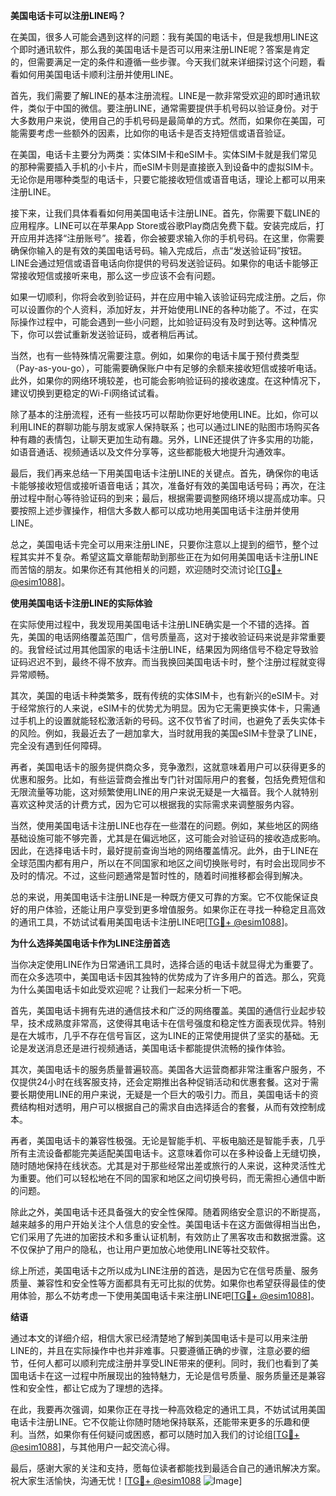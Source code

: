 **美国电话卡可以注册LINE吗？**

在美国，很多人可能会遇到这样的问题：我有美国的电话卡，但是我想用LINE这个即时通讯软件，那么我的美国电话卡是否可以用来注册LINE呢？答案是肯定的，但需要满足一定的条件和遵循一些步骤。今天我们就来详细探讨这个问题，看看如何用美国电话卡顺利注册并使用LINE。

首先，我们需要了解LINE的基本注册流程。LINE是一款非常受欢迎的即时通讯软件，类似于中国的微信。要注册LINE，通常需要提供手机号码以验证身份。对于大多数用户来说，使用自己的手机号码是最简单的方式。然而，如果你在美国，可能需要考虑一些额外的因素，比如你的电话卡是否支持短信或语音验证。

在美国，电话卡主要分为两类：实体SIM卡和eSIM卡。实体SIM卡就是我们常见的那种需要插入手机的小卡片，而eSIM卡则是直接嵌入到设备中的虚拟SIM卡。无论你是用哪种类型的电话卡，只要它能接收短信或语音电话，理论上都可以用来注册LINE。

接下来，让我们具体看看如何用美国电话卡注册LINE。首先，你需要下载LINE的应用程序。LINE可以在苹果App Store或谷歌Play商店免费下载。安装完成后，打开应用并选择“注册账号”。接着，你会被要求输入你的手机号码。在这里，你需要确保你输入的是有效的美国电话号码。输入完成后，点击“发送验证码”按钮。LINE会通过短信或语音电话向你提供的号码发送验证码。如果你的电话卡能够正常接收短信或接听来电，那么这一步应该不会有问题。

如果一切顺利，你将会收到验证码，并在应用中输入该验证码完成注册。之后，你可以设置你的个人资料，添加好友，并开始使用LINE的各种功能了。不过，在实际操作过程中，可能会遇到一些小问题，比如验证码没有及时到达等。这种情况下，你可以尝试重新发送验证码，或者稍后再试。

当然，也有一些特殊情况需要注意。例如，如果你的电话卡属于预付费类型（Pay-as-you-go），可能需要确保账户中有足够的余额来接收短信或接听电话。此外，如果你的网络环境较差，也可能会影响验证码的接收速度。在这种情况下，建议切换到更稳定的Wi-Fi网络试试看。

除了基本的注册流程，还有一些技巧可以帮助你更好地使用LINE。比如，你可以利用LINE的群聊功能与朋友或家人保持联系；也可以通过LINE的贴图市场购买各种有趣的表情包，让聊天更加生动有趣。另外，LINE还提供了许多实用的功能，如语音通话、视频通话以及文件分享等，这些都能极大地提升沟通效率。

最后，我们再来总结一下用美国电话卡注册LINE的关键点。首先，确保你的电话卡能够接收短信或接听语音电话；其次，准备好有效的美国电话号码；再次，在注册过程中耐心等待验证码的到来；最后，根据需要调整网络环境以提高成功率。只要按照上述步骤操作，相信大多数人都可以成功地用美国电话卡注册并使用LINE。

总之，美国电话卡完全可以用来注册LINE，只要你注意以上提到的细节，整个过程其实并不复杂。希望这篇文章能帮助到那些正在为如何用美国电话卡注册LINE而苦恼的朋友。如果你还有其他相关的问题，欢迎随时交流讨论[[TG💪+ @esim1088](https://t.me/s/esim1088)]。

**使用美国电话卡注册LINE的实际体验**

在实际使用过程中，我发现用美国电话卡注册LINE确实是一个不错的选择。首先，美国的电话网络覆盖范围广，信号质量高，这对于接收验证码来说是非常重要的。我曾经试过用其他国家的电话卡注册LINE，结果因为网络信号不稳定导致验证码迟迟不到，最终不得不放弃。而当我换回美国电话卡时，整个注册过程就变得异常顺畅。

其次，美国的电话卡种类繁多，既有传统的实体SIM卡，也有新兴的eSIM卡。对于经常旅行的人来说，eSIM卡的优势尤为明显。因为它无需更换实体卡，只需通过手机上的设置就能轻松激活新的号码。这不仅节省了时间，也避免了丢失实体卡的风险。例如，我最近去了一趟加拿大，当时就用我的美国eSIM卡登录了LINE，完全没有遇到任何障碍。

再者，美国电话卡的服务提供商众多，竞争激烈，这就意味着用户可以获得更多的优惠和服务。比如，有些运营商会推出专门针对国际用户的套餐，包括免费短信和无限流量等功能，这对频繁使用LINE的用户来说无疑是一大福音。我个人就特别喜欢这种灵活的计费方式，因为它可以根据我的实际需求来调整服务内容。

当然，使用美国电话卡注册LINE也存在一些潜在的问题。例如，某些地区的网络基础设施可能不够完善，尤其是在偏远地区，这可能会对验证码的接收造成影响。因此，在选择电话卡时，最好提前查询当地的网络覆盖情况。此外，由于LINE在全球范围内都有用户，所以在不同国家和地区之间切换账号时，有时会出现同步不及时的情况。不过，这些问题通常是暂时性的，随着时间推移都会得到解决。

总的来说，用美国电话卡注册LINE是一种既方便又可靠的方案。它不仅能保证良好的用户体验，还能让用户享受到更多增值服务。如果你正在寻找一种稳定且高效的通讯工具，不妨试试看用美国电话卡注册LINE吧[[TG💪+ @esim1088](https://t.me/s/esim1088)]。

**为什么选择美国电话卡作为LINE注册首选**

当你决定使用LINE作为日常通讯工具时，选择合适的电话卡就显得尤为重要了。而在众多选项中，美国电话卡因其独特的优势成为了许多用户的首选。那么，究竟为什么美国电话卡如此受欢迎呢？让我们一起来分析一下吧。

首先，美国电话卡拥有先进的通信技术和广泛的网络覆盖。美国的通信行业起步较早，技术成熟度非常高，这使得其电话卡在信号强度和稳定性方面表现优异。特别是在大城市，几乎不存在信号盲区，这为LINE的正常使用提供了坚实的基础。无论是发送消息还是进行视频通话，美国电话卡都能提供流畅的操作体验。

其次，美国电话卡的服务质量普遍较高。美国各大运营商都非常注重客户服务，不仅提供24小时在线客服支持，还会定期推出各种促销活动和优惠套餐。这对于需要长期使用LINE的用户来说，无疑是一个巨大的吸引力。而且，美国电话卡的资费结构相对透明，用户可以根据自己的需求自由选择适合的套餐，从而有效控制成本。

再者，美国电话卡的兼容性极强。无论是智能手机、平板电脑还是智能手表，几乎所有主流设备都能完美适配美国电话卡。这意味着你可以在多种设备上无缝切换，随时随地保持在线状态。尤其是对于那些经常出差或旅行的人来说，这种灵活性尤为重要。他们可以轻松地在不同的国家和地区之间切换号码，而无需担心通信中断的问题。

除此之外，美国电话卡还具备强大的安全性保障。随着网络安全意识的不断提高，越来越多的用户开始关注个人信息的安全性。美国电话卡在这方面做得相当出色，它们采用了先进的加密技术和多重认证机制，有效防止了黑客攻击和数据泄露。这不仅保护了用户的隐私，也让用户更加放心地使用LINE等社交软件。

综上所述，美国电话卡之所以成为LINE注册的首选，是因为它在信号质量、服务质量、兼容性和安全性等方面都具有无可比拟的优势。如果你也希望获得最佳的使用体验，那么不妨考虑一下使用美国电话卡来注册LINE吧[[TG💪+ @esim1088](https://t.me/s/esim1088)]。

**结语**

通过本文的详细介绍，相信大家已经清楚地了解到美国电话卡是可以用来注册LINE的，并且在实际操作中也并非难事。只要遵循正确的步骤，注意必要的细节，任何人都可以顺利完成注册并享受LINE带来的便利。同时，我们也看到了美国电话卡在这一过程中所展现出的独特魅力，无论是信号质量、服务质量还是兼容性和安全性，都让它成为了理想的选择。

在此，我要再次强调，如果你正在寻找一种高效稳定的通讯工具，不妨试试用美国电话卡注册LINE。它不仅能让你随时随地保持联系，还能带来更多的乐趣和便利。当然，如果你有任何疑问或困惑，都可以随时加入我们的讨论组[[TG💪+ @esim1088](https://t.me/s/esim1088)]，与其他用户一起交流心得。

最后，感谢大家的关注和支持，愿每位读者都能找到最适合自己的通讯解决方案。祝大家生活愉快，沟通无忧！[[TG💪+ @esim1088](https://t.me/s/esim1088) ![Image](https://i.postimg.cc/4NQfJmqS/Snipaste-2025-05-13-00-14-12.png)]